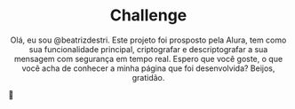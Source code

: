 <h1 align="center"> Challenge </h1>

<p align="center"> Olá, eu sou @beatrizdestri.
Este projeto foi prosposto pela Alura, tem como sua funcionalidade principal, criptografar e descriptografar a sua mensagem com segurança em tempo real.
Espero que você goste, o que você acha de conhecer a minha página que foi desenvolvida?
Beijos, gratidão.</p>💞️
